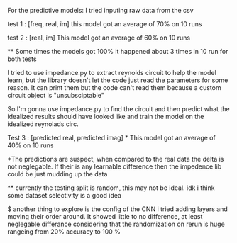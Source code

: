 For the predictive models:
I tried inputing raw data from the csv

test 1 : [freq,  real,  im]
this model got an average of 70% on 10 runs

test 2 : [real,  im]
This model got an average of 60% on 10 runs

** Some times the models got 100% it happened about 3 times in 10 run for both tests 

I tried to use impedance.py to extract reynolds circuit to help the model learn, but the library doesn't let the code just read the parameters for some reason.
It can print them but the code can't read them because a custom circuit object is "unsubsciptable"

So I'm gonna use impedance.py to find the circuit and then predict what the idealized results should have looked like and train the model on the idealized reynolads circ.

Test 3 : [predicted real, predicted imag] * 
This model got an average of 40% on 10 runs

*The predictions are suspect, when compared to the real data the delta is not neglegable. If their is any learnable difference then the impedence lib could be just mudding up the data  


** currently the testing split is random, this may not be ideal. idk i think some dataset selectivity is a good idea


$ another thing to explore is the config of the CNN i tried adding layers and moving their order around. It showed little to no difference, at least neglegable differance considering that the randomization on rerun is huge rangeing from 20% accuracy to 100 % 

